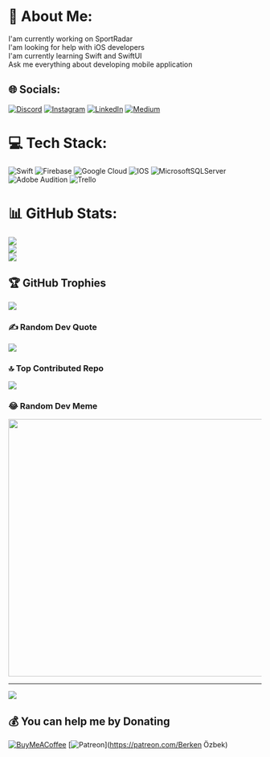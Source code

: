 # 💫 About Me:
I'am currently working on SportRadar<br>I'am looking for help with iOS developers<br>I'am currently learning Swift and SwiftUI<br>Ask me everything about developing mobile application<br>


## 🌐 Socials:
[![Discord](https://img.shields.io/badge/Discord-%237289DA.svg?logo=discord&logoColor=white)](https://discord.gg/https://discord.gg/Th5bpajS) [![Instagram](https://img.shields.io/badge/Instagram-%23E4405F.svg?logo=Instagram&logoColor=white)](https://instagram.com/berkenozbek.swift) [![LinkedIn](https://img.shields.io/badge/LinkedIn-%230077B5.svg?logo=linkedin&logoColor=white)](https://linkedin.com/in/berken-özbek--317766243) [![Medium](https://img.shields.io/badge/Medium-12100E?logo=medium&logoColor=white)](https://medium.com/@Berkenozbek) 

# 💻 Tech Stack:
![Swift](https://img.shields.io/badge/swift-F54A2A?style=for-the-badge&logo=swift&logoColor=white) ![Firebase](https://img.shields.io/badge/firebase-%23039BE5.svg?style=for-the-badge&logo=firebase) ![Google Cloud](https://img.shields.io/badge/Google%20Cloud-%234285F4.svg?style=for-the-badge&logo=google-cloud&logoColor=white) ![IOS](https://img.shields.io/badge/IOS-%2320232a.svg?style=for-the-badge&logo=apple&logoColor=white) ![MicrosoftSQLServer](https://img.shields.io/badge/Microsoft%20SQL%20Sever-CC2927?style=for-the-badge&logo=microsoft%20sql%20server&logoColor=white) ![Adobe Audition](https://img.shields.io/badge/Adobe%20Audition-9999FF.svg?style=for-the-badge&logo=Adobe%20Audition&logoColor=white) ![Trello](https://img.shields.io/badge/Trello-%23026AA7.svg?style=for-the-badge&logo=Trello&logoColor=white)
# 📊 GitHub Stats:
![](https://github-readme-stats.vercel.app/api?username=berkenOzbek-swift&theme=dark&hide_border=false&include_all_commits=false&count_private=false)<br/>
![](https://github-readme-streak-stats.herokuapp.com/?user=berkenOzbek-swift&theme=dark&hide_border=false)<br/>
![](https://github-readme-stats.vercel.app/api/top-langs/?username=berkenOzbek-swift&theme=dark&hide_border=false&include_all_commits=false&count_private=false&layout=compact)

## 🏆 GitHub Trophies
![](https://github-profile-trophy.vercel.app/?username=berkenOzbek-swift&theme=radical&no-frame=false&no-bg=false&margin-w=4)

### ✍️ Random Dev Quote
![](https://quotes-github-readme.vercel.app/api?type=horizontal&theme=radical)

### 🔝 Top Contributed Repo
![](https://github-contributor-stats.vercel.app/api?username=berkenOzbek-swift&limit=5&theme=dark&combine_all_yearly_contributions=true)

### 😂 Random Dev Meme
<img src="https://rm.up.railway.app/" width="512px"/>

---
[![](https://visitcount.itsvg.in/api?id=berkenOzbek-swift&icon=0&color=0)](https://visitcount.itsvg.in)

  ## 💰 You can help me by Donating
  [![BuyMeACoffee](https://img.shields.io/badge/Buy%20Me%20a%20Coffee-ffdd00?style=for-the-badge&logo=buy-me-a-coffee&logoColor=black)](https://buymeacoffee.com/getEnjoyTime) [![Patreon](https://img.shields.io/badge/Patreon-F96854?style=for-the-badge&logo=patreon&logoColor=white)](https://patreon.com/Berken Özbek) 

  
<!-- Proudly created with GPRM ( https://gprm.itsvg.in ) -->

